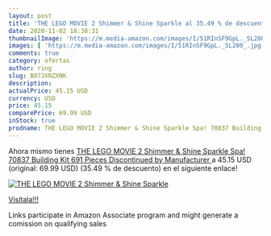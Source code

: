 ```yaml
---
layout: post
title: 'THE LEGO MOVIE 2 Shimmer & Shine Sparkle al 35.49 % de descuento'
date: 2020-11-02 18:38:31
thumbnailImage: 'https://m.media-amazon.com/images/I/51RInSF9GpL._SL200_.jpg'
images: [ 'https://m.media-amazon.com/images/I/51RInSF9GpL._SL200_.jpg' ]
comments: true
category: ofertas
author: ring
slug: B07JXNZXNK
description:
actualPrice: 45.15 USD
currency: USD
price: 45.15
comparePrice: 69.99 USD
inStock: true
prodname: THE LEGO MOVIE 2 Shimmer & Shine Sparkle Spa! 70837 Building Kit  691 Pieces   Discontinued by Manufacturer 
---
```


Ahora mismo tienes [THE LEGO MOVIE 2 Shimmer & Shine Sparkle Spa! 70837 Building Kit  691 Pieces   Discontinued by Manufacturer ](https://www.amazon.com/dp/B07JXNZXNK/?tag=tolees-20) a 45.15 USD (original: 69.99 USD) (35.49 %  de descuento) en el siguiente enlace!

[![THE LEGO MOVIE 2 Shimmer & Shine Sparkle](https://m.media-amazon.com/images/I/51RInSF9GpL._SL200_.jpg)](https://www.amazon.com/dp/B07JXNZXNK/?tag=tolees-20)

[Visítala!!!](https://www.amazon.com/dp/B07JXNZXNK/?tag=tolees-20)

Links participate in Amazon Associate program and might generate a comission on qualifying sales
